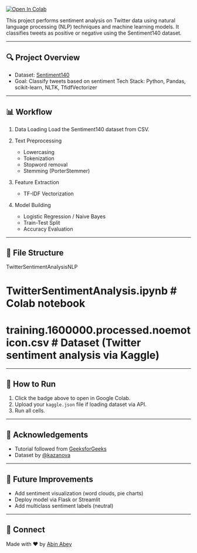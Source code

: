 
[![Open In Colab](https://colab.research.google.com/assets/colab-badge.svg)](https://colab.research.google.com/github/AbinTAbey/TwitterSentimentAnalysisNLP/blob/main/TwitterSentimentAnalysis.ipynb)

This project performs sentiment analysis on Twitter data using natural language processing (NLP) techniques and machine learning models. It classifies tweets as positive or negative using the Sentiment140 dataset.

---

## 🔍 Project Overview

- Dataset: [Sentiment140](https://www.kaggle.com/datasets/kazanova/sentiment140)
- Goal: Classify tweets based on sentiment
  Tech Stack: Python, Pandas, scikit-learn, NLTK, TfidfVectorizer

---

## 📊 Workflow

1. Data Loading
   Load the Sentiment140 dataset from CSV.

2. Text Preprocessing
   - Lowercasing  
   - Tokenization  
   - Stopword removal  
   - Stemming (PorterStemmer)

3. Feature Extraction
   - TF-IDF Vectorization

4. Model Building
   - Logistic Regression / Naive Bayes  
   - Train-Test Split  
   - Accuracy Evaluation

---

## 📂 File Structure
TwitterSentimentAnalysisNLP
# TwitterSentimentAnalysis.ipynb # Colab notebook
# training.1600000.processed.noemoticon.csv # Dataset (Twitter sentiment analysis via Kaggle)

---

## 🚀 How to Run

1. Click the badge above to open in Google Colab.  
2. Upload your `kaggle.json` file if loading dataset via API.  
3. Run all cells.

---

## 📌 Acknowledgements

- Tutorial followed from [GeeksforGeeks](https://www.geeksforgeeks.org/)
- Dataset by [@kazanova](https://www.kaggle.com/datasets/kazanova)

---

## 🧠 Future Improvements

- Add sentiment visualization (word clouds, pie charts)  
- Deploy model via Flask or Streamlit  
- Add multiclass sentiment labels (neutral)

---

## 🤝 Connect

Made with ❤️ by [Abin Abey](https://github.com/AbinTAbey)

